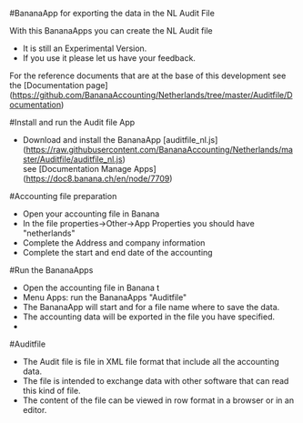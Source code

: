 #BananaApp for exporting the data in the NL Audit File

With this BananaApps you can create the NL Audit file 
* It is still an Experimental Version.
* If you use it please let us have your feedback.

For the reference documents that are at the base of this development see  the [Documentation page] (https://github.com/BananaAccounting/Netherlands/tree/master/Auditfile/Documentation)

#Install and run the Audit file App
* Download and install the BananaApp [auditfile_nl.js] (https://raw.githubusercontent.com/BananaAccounting/Netherlands/master/Auditfile/auditfile_nl.js)  
see [Documentation Manage Apps] (https://doc8.banana.ch/en/node/7709)

#Accounting file preparation
* Open your accounting file in Banana  
* In the file properties->Other->App Properties you should have "netherlands"
* Complete the Address and company information
* Complete the start and end date of the accounting

#Run the BananaApps
* Open the accounting file in Banana t
* Menu Apps: run the BananaApps "Auditfile"
* The BananaApp will start and  for a file name where to save the data.
* The accounting data will be exported in the file you have specified.
* 
#Auditfile
* The Audit file is file in XML file format that include all the accounting data.
* The file is intended to exchange data with other software that can read this kind of file.
* The content of the file can be viewed in row format in a browser or in an editor.





